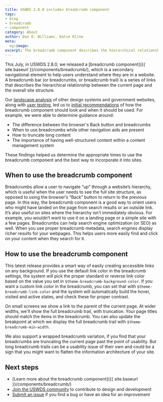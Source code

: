```yaml
---
title: USWDS 2.8.0 includes breadcrumb component
tags:
- blog
- breadcrumb
- component
category: About
author: Dan O. Williams, Katie Kline
meta:
  og:image:
excerpt: The breadcrumb component describes the hierarchical relationship between a page and the site structure. It helps users understand where they are in a site.
---
```


This July, in USWDS 2.8.0, we released a [breadcrumb component]({{ site.baseurl }}/components/breadcrumb/), which is a secondary navigational element to help users understand where they are in a website. A breadcrumb bar (or breadcrumbs, or breadcrumb trail) is a series of links that describes the hierarchical relationship between the current page and the overall site structure.

Our [landscape analysis](https://github.com/uswds/uswds/wiki/Breadcrumbs-Landscape-Analysis) of other design systems and government websites, along with [user testing](https://github.com/uswds/uswds/wiki/Breadcrumbs-User-Interview-Notes), led us to [initial recommendations](https://github.com/uswds/uswds/wiki/Breadcrumbs-Research-Findings) of how the breadcrumb component should look and when it should be used. For example, we were able to determine guidance around:

- The difference between the browser's Back button and breadcrumbs
- When to use breadcrumbs while other navigation aids are present
- How to truncate long content
- The importance of having well-structured content within a content management system

These findings helped us determine the appropriate times to use the breadcrumb component and the best way to incorporate it into sites.

## When to use the breadcrumb component
Breadcrumbs allow a user to navigate “up” through a website’s hierarchy, which is useful when the user needs to see the full site structure, as opposed to using the browser’s “Back” button to return to the previous page. In this way, the breadcrumb component is a good way to orient users who might have landed on the page from search results or an outside link.
It’s also useful on sites where the hierarchy isn’t immediately obvious. For example, you wouldn’t want to use it on a landing page or a simple site with a few pages.
Breadcrumbs can help search engine optimization (or SEO) as well. When you use proper breadcrumb metadata, search engines display richer results for your webpages. This helps users more easily find and click on your content when they search for it.

## How to use the breadcrumb component
This latest release provides a smart way of easily creating accessible links on any background. If you use the default link color in the breadcrumb settings, the system will pick the proper standard or reverse link color based on the value you set in `$theme-breadcrumb-background-color`. If you want a custom link color in the breadcrumb, you can set that with `$theme-breadcrumb-link-color` and the system will automatically build the hover, visited and active states, and check these for proper contrast.

On small screens we show a link to the parent of the current page. At wider widths, we'll show the full breadcrumb trail, with truncation. Your page titles should match the items in the breadcrumb. You can also update the breakpoint at which we display the full breadcrumb trail with `$theme-breadcrumb-min-width`.

We also support a wrapped breadcrumb variation, if you find that your breadcrumbs are truncating the current page past the point of usability. But long breadcrumb trails can be a usability issue of their own and could be a sign that you might want to flatten the information architecture of your site.

## Next steps
- [Learn more about the breadcrumb component]({{ site.baseurl }}/components/breadcrumb/)
- [Join the USWDS community](https://digital.gov/communities/uswds/) to contribute to design and development
- [Submit an issue](https://github.com/uswds/uswds/issues/new) if you find a bug or have an idea for an improvement
